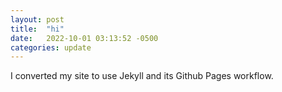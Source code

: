 ```yaml
---
layout: post
title:  "hi"
date:   2022-10-01 03:13:52 -0500
categories: update
---
```

I converted my site to use Jekyll and its Github Pages workflow.
